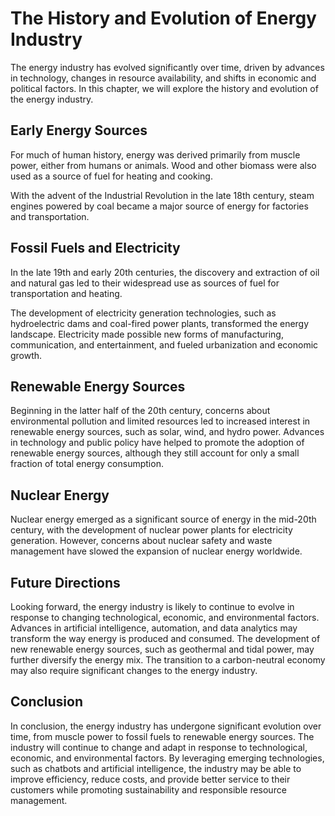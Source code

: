 The History and Evolution of Energy Industry
======================================================================================

The energy industry has evolved significantly over time, driven by advances in technology, changes in resource availability, and shifts in economic and political factors. In this chapter, we will explore the history and evolution of the energy industry.

Early Energy Sources
--------------------

For much of human history, energy was derived primarily from muscle power, either from humans or animals. Wood and other biomass were also used as a source of fuel for heating and cooking.

With the advent of the Industrial Revolution in the late 18th century, steam engines powered by coal became a major source of energy for factories and transportation.

Fossil Fuels and Electricity
----------------------------

In the late 19th and early 20th centuries, the discovery and extraction of oil and natural gas led to their widespread use as sources of fuel for transportation and heating.

The development of electricity generation technologies, such as hydroelectric dams and coal-fired power plants, transformed the energy landscape. Electricity made possible new forms of manufacturing, communication, and entertainment, and fueled urbanization and economic growth.

Renewable Energy Sources
------------------------

Beginning in the latter half of the 20th century, concerns about environmental pollution and limited resources led to increased interest in renewable energy sources, such as solar, wind, and hydro power. Advances in technology and public policy have helped to promote the adoption of renewable energy sources, although they still account for only a small fraction of total energy consumption.

Nuclear Energy
--------------

Nuclear energy emerged as a significant source of energy in the mid-20th century, with the development of nuclear power plants for electricity generation. However, concerns about nuclear safety and waste management have slowed the expansion of nuclear energy worldwide.

Future Directions
-----------------

Looking forward, the energy industry is likely to continue to evolve in response to changing technological, economic, and environmental factors. Advances in artificial intelligence, automation, and data analytics may transform the way energy is produced and consumed. The development of new renewable energy sources, such as geothermal and tidal power, may further diversify the energy mix. The transition to a carbon-neutral economy may also require significant changes to the energy industry.

Conclusion
----------

In conclusion, the energy industry has undergone significant evolution over time, from muscle power to fossil fuels to renewable energy sources. The industry will continue to change and adapt in response to technological, economic, and environmental factors. By leveraging emerging technologies, such as chatbots and artificial intelligence, the industry may be able to improve efficiency, reduce costs, and provide better service to their customers while promoting sustainability and responsible resource management.
